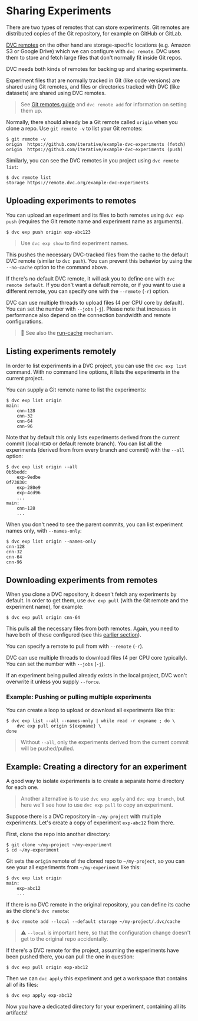 # Sharing Experiments

There are two types of remotes that can store experiments. Git remotes are
distributed copies of the Git repository, for example on GitHub or GitLab.

[DVC remotes](/doc/command-reference/remote) on the other hand are
storage-specific locations (e.g. Amazon S3 or Google Drive) which we can
configure with `dvc remote`. DVC uses them to store and fetch large files that
don't normally fit inside Git repos.

DVC needs both kinds of remotes for backing up and sharing experiments.

Experiment files that are normally tracked in Git (like code versions) are
shared using Git remotes, and files or directories tracked with DVC (like
datasets) are shared using DVC remotes.

> See [Git remotes guide] and `dvc remote add` for information on setting them
> up.

[git remotes guide]:
  https://git-scm.com/book/en/v2/Git-Basics-Working-with-Remotes

Normally, there should already be a Git remote called `origin` when you clone a
repo. Use `git remote -v` to list your Git remotes:

```dvc
$ git remote -v
origin  https://github.com/iterative/example-dvc-experiments (fetch)
origin  https://github.com/iterative/example-dvc-experiments (push)
```

Similarly, you can see the DVC remotes in you project using `dvc remote list`:

```dvc
$ dvc remote list
storage https://remote.dvc.org/example-dvc-experiments
```

## Uploading experiments to remotes

You can upload an experiment and its files to both remotes using `dvc exp push`
(requires the Git remote name and experiment name as arguments).

```dvc
$ dvc exp push origin exp-abc123
```

> Use `dvc exp show` to find experiment names.

This pushes the necessary DVC-tracked files from the cache to the default DVC
remote (similar to `dvc push`). You can prevent this behavior by using the
`--no-cache` option to the command above.

If there's no default DVC remote, it will ask you to define one with
`dvc remote default`. If you don't want a default remote, or if you want to use
a different remote, you can specify one with the `--remote` (`-r`) option.

DVC can use multiple threads to upload files (4 per CPU core by default). You
can set the number with `--jobs` (`-j`). Please note that increases in
performance also depend on the connection bandwidth and remote configurations.

> 📖 See also the [run-cache] mechanism.

[run-cache]: /doc/user-guide/project-structure/internal-files#run-cache

## Listing experiments remotely

In order to list experiments in a DVC project, you can use the `dvc exp list`
command. With no command line options, it lists the experiments in the current
project.

You can supply a Git remote name to list the experiments:

```dvc
$ dvc exp list origin
main:
    cnn-128
    cnn-32
    cnn-64
    cnn-96
```

Note that by default this only lists experiments derived from the current commit
(local `HEAD` or default remote branch). You can list all the experiments
(derived from from every branch and commit) with the `--all` option:

```dvc
$ dvc exp list origin --all
0b5bedd:
    exp-9edbe
0f73830:
    exp-280e9
    exp-4cd96
    ...
main:
    cnn-128
    ...
```

When you don't need to see the parent commits, you can list experiment names
only, with `--names-only`:

```dvc
$ dvc exp list origin --names-only
cnn-128
cnn-32
cnn-64
cnn-96
```

## Downloading experiments from remotes

When you clone a DVC repository, it doesn't fetch any experiments by default. In
order to get them, use `dvc exp pull` (with the Git remote and the experiment
name), for example:

```dvc
$ dvc exp pull origin cnn-64
```

This pulls all the necessary files from both remotes. Again, you need to have
both of these configured (see this
[earlier section](#prepare-remotes-to-share-experiments)).

You can specify a remote to pull from with `--remote` (`-r`).

DVC can use multiple threads to download files (4 per CPU core typically). You
can set the number with `--jobs` (`-j`).

If an experiment being pulled already exists in the local project, DVC won't
overwrite it unless you supply `--force`.

### Example: Pushing or pulling multiple experiments

You can create a loop to upload or download all experiments like this:

```dvc
$ dvc exp list --all --names-only | while read -r expname ; do \
    dvc exp pull origin ${expname} \
done
```

> Without `--all`, only the experiments derived from the current commit will be
> pushed/pulled.

## Example: Creating a directory for an experiment

A good way to isolate experiments is to create a separate home directory for
each one.

> Another alternative is to use `dvc exp apply` and `dvc exp branch`, but here
> we'll see how to use `dvc exp pull` to copy an experiment.

Suppose there is a <abbr>DVC repository</abbr> in `~/my-project` with multiple
experiments. Let's create a copy of experiment `exp-abc12` from there.

First, clone the repo into another directory:

```dvc
$ git clone ~/my-project ~/my-experiment
$ cd ~/my-experiment
```

Git sets the `origin` remote of the cloned repo to `~/my-project`, so you can
see your all experiments from `~/my-experiment` like this:

```dvc
$ dvc exp list origin
main:
	exp-abc12
	...
```

If there is no DVC remote in the original repository, you can define its
<abbr>cache</abbr> as the clone's `dvc remote`:

```dvc
$ dvc remote add --local --default storage ~/my-project/.dvc/cache
```

> ⚠️ `--local` is important here, so that the configuration change doesn't get
> to the original repo accidentally.

If there's a DVC remote for the project, assuming the experiments have been
pushed there, you can pull the one in question:

```dvc
$ dvc exp pull origin exp-abc12
```

Then we can `dvc apply` this experiment and get a <abbr>workspace</abbr> that
contains all of its files:

```dvc
$ dvc exp apply exp-abc12
```

Now you have a dedicated directory for your experiment, containing all its
artifacts!
